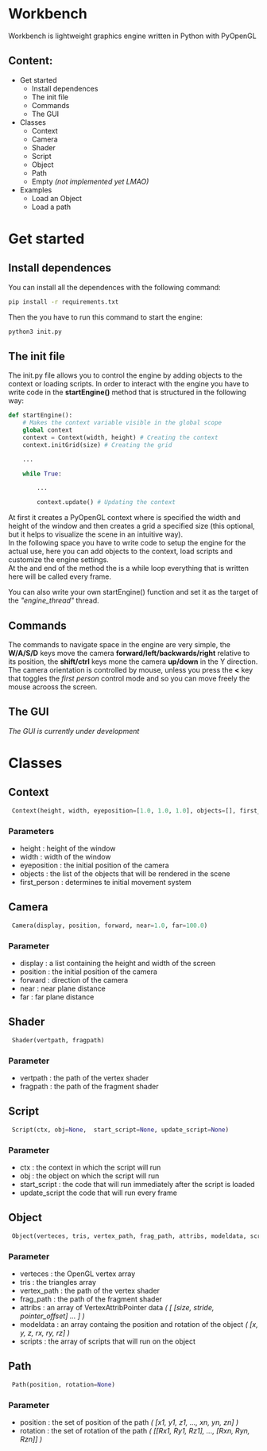 # Workbench
Workbench is lightweight graphics engine written in Python with PyOpenGL

## Content:
- Get started
    - Install dependences
    - The init file
    - Commands
    - The GUI
- Classes
    - Context
    - Camera
    - Shader
    - Script
    - Object
    - Path
    - Empty *(not implemented yet LMAO)*
- Examples
    - Load an Object
    - Load a path

# Get started

## Install dependences
You can install all the dependences with the following command:  
```bash
pip install -r requirements.txt
```
Then the you have to run this command to start the engine:
```bash
python3 init.py
```

## The init file
The <font>init.py</font> file allows you to control the engine by adding objects to the context or loading scripts. In order to interact with the engine you have to write code in the **startEngine()** method that is structured in the following way:
```python
def startEngine():
    # Makes the context variable visible in the global scope
    global context
    context = Context(width, height) # Creating the context
    context.initGrid(size) # Creating the grid

    ...

    while True:

        ...

        context.update() # Updating the context
```
At first it creates a PyOpenGL context where is specified the width and height of the window and then creates a grid a specified size (this optional, but it helps to visualize the scene in an intuitive way).<br>
In the following space you have to write code to setup the engine for the actual use, here you can add objects to the context, load scripts and customize the engine settings.<br>
At the and end of the method the is a while loop everything that is written here will be called every frame.

You can also write your own startEngine() function and set it as the target of the *"engine_thread"* thread.

## Commands
The commands to navigate space in the engine are very simple, the **W/A/S/D** keys move the camera **forward/left/backwards/right** relative to its position, the **shift/ctrl** keys mone the camera **up/down** in the Y direction. The camera orientation is controlled by mouse, unless you press the **<** key that toggles the *first person* control mode and so you can move freely the mouse acrooss the screen.

## The GUI
*The GUI is currently under development*


# Classes

## Context
```python 
 Context(height, width, eyeposition=[1.0, 1.0, 1.0], objects=[], first_person=True)
```

### Parameters  
- height : height of the window
- width : width of the window
- eyeposition : the initial position of the camera
- objects : the list of the objects that will be rendered in the scene
- first_person : determines te initial movement system


## Camera
```python 
 Camera(display, position, forward, near=1.0, far=100.0)
```

### Parameter
- display : a list containing the height and width of the screen
- position : the initial position of the camera
- forward : direction of the camera
- near : near plane distance
- far : far plane distance


## Shader
```python 
 Shader(vertpath, fragpath)
```

### Parameter
- vertpath : the path of the vertex shader
- fragpath :  the path of the fragment shader


## Script
```python 
 Script(ctx, obj=None,  start_script=None, update_script=None)
```

### Parameter
- ctx : the context in which the script will run
- obj : the object on which the script will run
- start_script : the code that will run immediately after the script is loaded
- update_script the code that will run every frame


## Object
```python 
 Object(verteces, tris, vertex_path, frag_path, attribs, modeldata, scripts=[])
```

### Parameter
- verteces : the OpenGL vertex array
- tris : the triangles array
- vertex_path : the path of the vertex shader
- frag_path : the path of the fragment shader
- attribs : an array of VertexAttribPointer data *( [ [size, stride, pointer_offset] ... ] )*
- modeldata : an array containg the position and rotation of the object *( [x, y, z, rx, ry, rz] )*
- scripts : the array of scripts that will run on the object


## Path
```python 
 Path(position, rotation=None)
```

### Parameter
- position : the set of position of the path *( [x1, y1, z1, ..., xn, yn, zn] )*
- rotation : the set of rotation of the path *( [[Rx1, Ry1, Rz1], ..., [Rxn, Ryn, Rzn]] )*